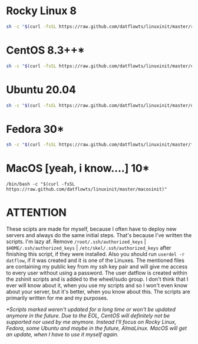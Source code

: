 # Rocky Linux 8
```bash
sh -c "$(curl -fsSL https://raw.github.com/datflowts/linuxinit/master/rockyinit)"
```

# CentOS 8.3++*
```bash
sh -c "$(curl -fsSL https://raw.github.com/datflowts/linuxinit/master/centosinit)"
```

# Ubuntu 20.04
```bash
sh -c "$(curl -fsSL https://raw.github.com/datflowts/linuxinit/master/ubuntuinit)"
```

# Fedora 30*
```bash
sh -c "$(curl -fsSL https://raw.github.com/datflowts/linuxinit/master/fedorainit)"
```
 
 
  
# MacOS [yeah, i know....] 10*
```
/bin/bash -c "$(curl -fsSL https://raw.github.com/datflowts/linuxinit/master/macosinit)"
```



# ATTENTION
These scipts are made for myself, because I often have to deploy new servers and always do the same initial steps. That's because I've written the scripts. I'm lazy af. Remove `/root/.ssh/authorized_keys` | `$HOME/.ssh/authorized_keys` | `/etc/skel/.ssh/authorized_keys` after finishing this script, if they were installed. Also you should run `userdel -r datflow`, if it was created and it is one of the Linuxes. The mentioned files are containing my public key from my ssh key pair and will give me access to every user without using a password. The user datflow is created within the zshinit scripts and is added to the wheel/sudo group. I don't think that I ever will know about it, when you use my scripts and so I won't even know about your server, but it's better, when you know about this. The scripts are primarily written for me and my purposes.

*\*Scripts marked weren't updated for a long time or won't be updated anymore in the future. Due to the EOL, CentOS will definitely not be supported nor used by me anymore. Instead I'll focus on Rocky Linux, Fedora, some Ubuntu and maybe in the future, AlmaLinux. MacOS will get an update, when I have to use it myself again.*
